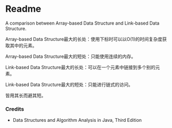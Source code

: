# Readme
A comparison between Array-based Data Structure and Link-based Data Structure.

Array-based Data Structure最大的长处：使用下标时可以以O(1)的时间复杂度获取其中的元素。

Array-based Data Structure最大的短处：只能使用连续的内存。

Link-based Data Structure最大的长处：可以在一个元素中链接到多个别的元素。

Link-based Data Structure最大的短处：只能进行链式的访问。

皆用其长而避其短。

### Credits
- Data Structures and Algorithm Analysis in Java, Third Edition
